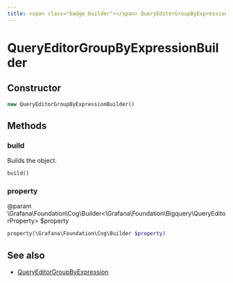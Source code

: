 ```yaml
---
title: <span class="badge builder"></span> QueryEditorGroupByExpressionBuilder
---
```

# <span class="badge builder"></span> QueryEditorGroupByExpressionBuilder

## Constructor

```php
new QueryEditorGroupByExpressionBuilder()
```
## Methods

### <span class="badge object-method"></span> build

Builds the object.

```php
build()
```

### <span class="badge object-method"></span> property

@param \Grafana\Foundation\Cog\Builder<\Grafana\Foundation\Bigquery\QueryEditorProperty> $property

```php
property(\Grafana\Foundation\Cog\Builder $property)
```

## See also

 * <span class="badge object-type-class"></span> [QueryEditorGroupByExpression](./object-QueryEditorGroupByExpression.md)
